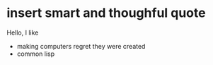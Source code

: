 # insert smart and thoughful quote

Hello, I like
 - making computers regret they were created
 - common lisp
